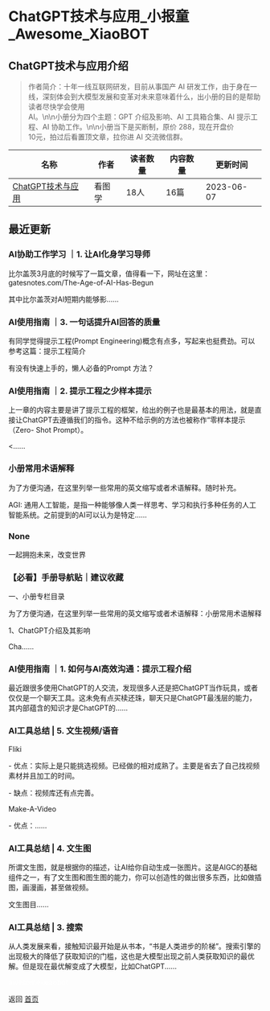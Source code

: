 # ChatGPT技术与应用_小报童_Awesome_XiaoBOT

## ChatGPT技术与应用介绍
> 作者简介：十年一线互联网研发，目前从事国产 AI 研发工作，由于身在一线，深刻体会到大模型发展和变革对未来意味着什么，出小册的目的是帮助读者尽快学会使用  
AI。\n\n小册分为四个主题：GPT 介绍及影响、AI 工具箱合集、AI 提示工程、AI 协助工作。\n\n小册当下是买断制，原价 288，现在开盘价  
10元，拍过后看置顶文章，拉你进 AI 交流微信群。  
  


|名称|作者|读者数量|内容数量|更新时间|
|---|---|---|---|---|
|[ChatGPT技术与应用](https://xiaobot.net/p/ChatGPTutorial?refer=9c3f1c95-a052-465a-9902-f6d75080262a)|看图学|18人|16篇|2023-06-07|

## 最近更新
### AI协助工作学习 ｜1. 让AI化身学习导师

比尔盖茨3月底的时候写了一篇文章，值得看一下，网址在这里：gatesnotes.com/The-Age-of-AI-Has-Begun

其中比尔盖茨对AI短期内能够影......

### AI使用指南 ｜3. 一句话提升AI回答的质量

有同学觉得提示工程(Prompt Engineering)概念有点多，写起来也挺费劲。可以参考这篇：提示工程简介

有没有快速上手的，懒人必备的Prompt 方法？

### AI使用指南 ｜2. 提示工程之少样本提示

上一章的内容主要是讲了提示工程的框架，给出的例子也是最基本的用法，就是直接让ChatGPT去遵循我们的指令。这种不给示例的方法也被称作“零样本提示（Zero-
Shot Prompt）。

<......

### 小册常用术语解释

为了方便沟通，在这里列举一些常用的英文缩写或者术语解释。随时补充。

AGI: 通用人工智能，是指一种能够像人类一样思考、学习和执行多种任务的人工智能系统。之前提到的AI可以认为是特定......

### None

一起拥抱未来，改变世界

### 【必看】手册导航贴｜建议收藏

一、小册专栏目录

为了方便沟通，在这里列举一些常用的英文缩写或者术语解释：小册常用术语解释

1、ChatGPT介绍及其影响

Cha......

### AI使用指南 ｜1. 如何与AI高效沟通：提示工程介绍

最近跟很多使用ChatGPT的人交流，发现很多人还是把ChatGPT当作玩具，或者仅仅是一个聊天工具。这未免有点买椟还珠，聊天只是ChatGPT最浅层的能力，其内部蕴含的知识才是ChatGPT的......

### AI工具总结 | 5. 文生视频/语音

Fliki

\- 优点：实际上是只能挑选视频。已经做的相对成熟了。主要是省去了自己找视频素材并且加工的时间。

\- 缺点：视频库还有点完善。

Make-A-Video

\- 优点：......

### AI工具总结 | 4. 文生图

所谓文生图，就是根据你的描述，让AI给你自动生成一张图片。这是AIGC的基础组件之一，有了文生图和图生图的能力，你可以创造性的做出很多东西，比如做插图，画漫画，甚至做视频。

文生图目......

### AI工具总结 | 3. 搜索

从人类发展来看，接触知识最开始是从书本，“书是人类进步的阶梯”。搜索引擎的出现极大的降低了获取知识的门槛，这也是大模型出现之前人类获取知识的最优解。但是现在最优解变成了大模型，比如ChatGPT......


<a href="https://github.com/Reno9527/awesome-xiaobot" style="color: white; text-decoration: none;">awesome-xiaobot</a>

返回 [首页](../README.md)
